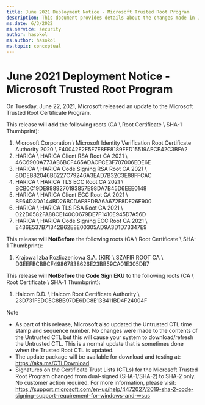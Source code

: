 ```yaml
---
title: June 2021 Deployment Notice - Microsoft Trusted Root Program 
description: This document provides details about the changes made in June 2021 to the root store.
ms.date: 6/3/2022
ms.service: security
author: hasokol
ms.author: hasokol
ms.topic: conceptual
---
```


# June 2021 Deployment Notice - Microsoft Trusted Root Program 

On Tuesday, June 22, 2021, Microsoft released an update to the Microsoft Trusted Root Certificate Program.

This release will **add** the following roots (CA \ Root Certificate \ SHA-1 Thumbprint):
1. Microsoft Corporation	\\ Microsoft Identity Verification Root Certificate Authority 2020	\\ F40042E2E5F7E8EF8189FED15519AECE42C3BFA2
2. HARICA	\\ HARICA Client RSA Root CA 2021	\\ 46C6900A773AB6BCF465ADACFCE3F707006EDE6E
3. HARICA	\\ HARICA Code Signing RSA Root CA 2021	\\ 8DDEB82046B6227C79246A3EAD7B32C3E88FFCAC
4. HARICA	\\ HARICA TLS ECC Root CA 2021	\\ BCB0C19DE9989270193857E98DA7B45D6EEE0148
5. HARICA	\\ HARICA Client ECC Root CA 2021	\\ BE64D3DA144BD26BCDAF8FDBA6A672F8DE26F900
6. HARICA	\\ HARICA TLS RSA Root CA 2021	\\ 022D0582FA88CE140C0679DE7F1410E945D7A56D
7. HARICA	\\ HARICA Code Signing ECC Root CA 2021	\\ E436E537B71342B62E8E00305AD9A3D1D73347E9

This release will **NotBefore** the following roots (CA \ Root Certificate \ SHA-1 Thumbprint):
1. Krajowa Izba Rozliczeniowa S.A. (KIR)	\\ SZAFIR ROOT CA	\\ D3EEFBCBBCF49867838626E23BB59CA01E305DB7

This release will **NotBefore the Code Sign EKU** to the following roots (CA \ Root Certificate \ SHA-1 Thumbprint):
1. Halcom D.D.	\\ Halcom Root Certificate Authority	\\ 23D731FEDC5C8BB97DE6DC8E13B411BD4F24004F

>[!NOTE]
> * As part of this release, Microsoft also updated the Untrusted CTL time stamp and sequence number. No changes were made to the contents of the Untrusted CTL but this will cause your system to download/refresh the Untrusted CTL. This is a normal update that is sometimes done when the Trusted Root CTL is updated.
> * The update package will be available for download and testing at: <https://aka.ms/CTLDownload>
> * Signatures on the Certificate Trust Lists (CTLs) for the Microsoft Trusted Root Program changed from dual-signed (SHA-1/SHA-2) to SHA-2 only. No customer action required. For more information, please visit: <https://support.microsoft.com/en-us/help/4472027/2019-sha-2-code-signing-support-requirement-for-windows-and-wsus>
